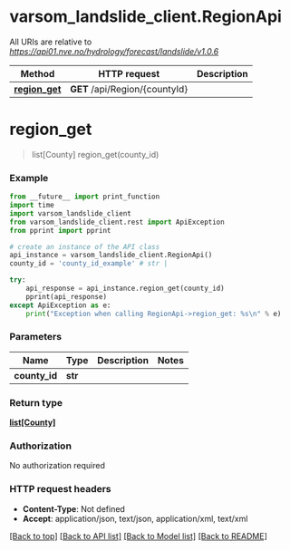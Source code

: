 # varsom_landslide_client.RegionApi

All URIs are relative to *https://api01.nve.no/hydrology/forecast/landslide/v1.0.6*

Method | HTTP request | Description
------------- | ------------- | -------------
[**region_get**](RegionApi.md#region_get) | **GET** /api/Region/{countyId} | 

# **region_get**
> list[County] region_get(county_id)



### Example
```python
from __future__ import print_function
import time
import varsom_landslide_client
from varsom_landslide_client.rest import ApiException
from pprint import pprint

# create an instance of the API class
api_instance = varsom_landslide_client.RegionApi()
county_id = 'county_id_example' # str | 

try:
    api_response = api_instance.region_get(county_id)
    pprint(api_response)
except ApiException as e:
    print("Exception when calling RegionApi->region_get: %s\n" % e)
```

### Parameters

Name | Type | Description  | Notes
------------- | ------------- | ------------- | -------------
 **county_id** | **str**|  | 

### Return type

[**list[County]**](County.md)

### Authorization

No authorization required

### HTTP request headers

 - **Content-Type**: Not defined
 - **Accept**: application/json, text/json, application/xml, text/xml

[[Back to top]](#) [[Back to API list]](../README.md#documentation-for-api-endpoints) [[Back to Model list]](../README.md#documentation-for-models) [[Back to README]](../README.md)

